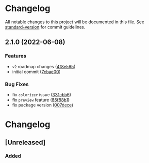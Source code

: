 # Changelog

All notable changes to this project will be documented in this file. See [standard-version](https://github.com/conventional-changelog/standard-version) for commit guidelines.

## 2.1.0 (2022-06-08)

### Features

- `v2` roadmap changes ([4f8e565](https://github.com/Epic-Design-Labs/gatsby-source-bigcommerce/commit/4f8e56501775f7618c93b14efd39c8c9ba6a7d32))
- initial commit ([7cbae00](https://github.com/Epic-Design-Labs/gatsby-source-bigcommerce/commit/7cbae00fd7414a61e78a5a6ad20c7dcbd9da2dcd))

### Bug Fixes

- fix `colorizer` issue ([331cbb6](https://github.com/Epic-Design-Labs/gatsby-source-bigcommerce/commit/331cbb644ea0157ff4e0dae529175f396f5528ac))
- fix `preview` feature ([85f88b1](https://github.com/Epic-Design-Labs/gatsby-source-bigcommerce/commit/85f88b116b8ed7093dcffd9e3d41f2848efe4bef))
- fix package version ([007dece](https://github.com/Epic-Design-Labs/gatsby-source-bigcommerce/commit/007dece2ee56ed485f94b3bea14cbabb2237455f))

# Changelog

## [Unreleased]

### Added
